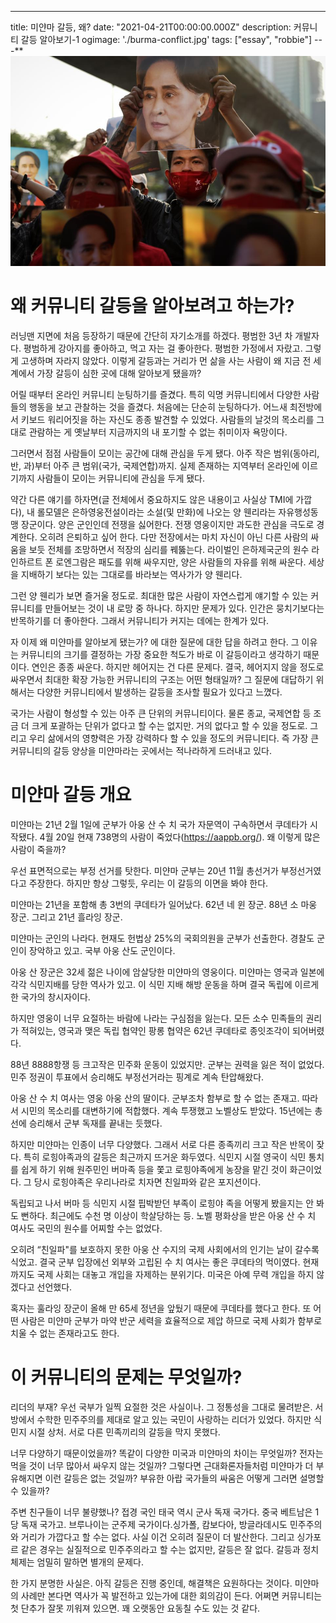 ---
title: 미얀마 갈등, 왜?
date: "2021-04-21T00:00:00.000Z"
description: 커뮤니티 갈등 알아보기-1
ogimage: './burma-conflict.jpg'
tags: ["essay", "robbie"]
---**
![버마](./burma-conflict.jpg)

# 왜 커뮤니티 갈등을 알아보려고 하는가?
러닝맨 지면에 처음 등장하기 때문에 간단히 자기소개를 하겠다. 평범한 3년 차 개발자다. 평범하게 강아지를 좋아하고, 먹고 자는 걸 좋아한다. 평범한 가정에서 자랐고. 그렇게 고생하며 자라지 않았다. 이렇게 갈등과는 거리가 먼 삶을 사는 사람이 왜 지금 전 세계에서 가장 갈등이 심한 곳에 대해 알아보게 됐을까?

어릴 때부터 온라인 커뮤니티 눈팅하기를 즐겼다. 특히 익명 커뮤니티에서 다양한 사람들의 행동을 보고 관찰하는 것을 즐겼다. 처음에는 단순히 눈팅하다가. 어느새 최전방에서 키보드 워리어짓을 하는 자신도 종종 발견할 수 있었다. 사람들의 날것의 목소리를 그대로 관람하는 게 옛날부터 지금까지의 내 포기할 수 없는 취미이자 욕망이다.

그러면서 점점 사람들이 모이는 공간에 대해 관심을 두게 됐다. 아주 작은 범위(동아리, 반, 과)부터 아주 큰 범위(국가, 국제연합)까지. 실제 존재하는 지역부터 온라인에 이르기까지 사람들이 모이는 커뮤니티에 관심을 두게 됐다.

약간 다른 얘기를 하자면(글 전체에서 중요하지도 않은 내용이고 사실상 TMI에 가깝다), 내 롤모델은 은하영웅전설이라는 소설(및 만화)에 나오는 양 웬리라는 자유행성동맹 장군이다. 양은 군인인데 전쟁을 싫어한다. 전쟁 영웅이지만 과도한 관심을 극도로 경계한다. 오히려 은퇴하고 싶어 한다. 다만 전장에서는 마치 자신이 아닌 다른 사람의 싸움을 보듯 전체를 조망하면서 적장의 심리를 꿰뚫는다. 라이벌인 은하제국군의 원수 라인하르트 폰 로엔그람은 패도를 위해 싸우지만, 양은 사람들의 자유를 위해 싸운다. 세상을 지배하기 보다는 있는 그대로를 바라보는 역사가가 양 웬리다.

그런 양 웬리가 보면 즐거울 정도로. 최대한 많은 사람이 자연스럽게 얘기할 수 있는 커뮤니티를 만들어보는 것이 내 로망 중 하나다. 하지만 문제가 있다. 인간은 뭉치기보다는 반목하기를 더 좋아한다. 그래서 커뮤니티가 커지는 데에는 한계가 있다.

자 이제 왜 미얀마를 알아보게 됐는가? 에 대한 질문에 대한 답을 하려고 한다. 그 이유는 커뮤니티의 크기를 결정하는 가장 중요한 척도가 바로 이 갈등이라고 생각하기 때문이다. 연인은 종종 싸운다. 하지만 헤어지는 건 다른 문제다. 결국, 헤어지지 않을 정도로 싸우면서 최대한 확장 가능한 커뮤니티의 구조는 어떤 형태일까? 그 질문에 대답하기 위해서는 다양한 커뮤니티에서 발생하는 갈등을 조사할 필요가 있다고 느꼈다.

국가는 사람이 형성할 수 있는 아주 큰 단위의 커뮤니티이다. 물론 종교, 국제연합 등 조금 더 크게 포괄하는 단위가 없다고 할 수는 없지만. 거의 없다고 할 수 있을 정도로. 그리고 우리 삶에서의 영향력은 가장 강력하다 할 수 있을 정도의 커뮤니티다. 즉 가장 큰 커뮤니티의 갈등 양상을 미얀마라는 곳에서는 적나라하게 드러내고 있다.


# 미얀마 갈등 개요 

미얀마는 21년 2월 1일에 군부가 아웅 산 수 치 국가 자문역이 구속하면서 쿠데타가 시작됐다. 4월 20일 현재 738명의 사람이 죽었다(https://aappb.org/). 왜 이렇게 많은 사람이 죽을까?

우선 표면적으로는 부정 선거를 탓한다. 미얀마 군부는 20년 11월 총선거가 부정선거였다고 주장한다. 하지만 항상 그렇듯, 우리는 이 갈등의 이면을 봐야 한다.

미얀마는 21년을 포함해 총 3번의 쿠데타가 일어났다. 62년 네 윈 장군. 88년 소 마웅 장군. 그리고 21년 흘라잉 장군.

미얀마는 군인의 나라다. 현재도 헌법상 25%의 국회의원을 군부가 선출한다. 경찰도 군인이 장악하고 있고. 국부 아웅 산도 군인이다.

아웅 산 장군은 32세 젊은 나이에 암살당한 미얀마의 영웅이다. 미얀마는 영국과 일본에 각각 식민지배를 당한 역사가 있고. 이 식민 지배 해방 운동을 하며 결국 독립에 이르게 한 국가의 창시자이다.

하지만 영웅이 너무 요절하는 바람에 나라는 구심점을 잃는다. 모든 소수 민족들의 권리가 적혀있는, 영국과 맺은 독립 협약인 팡롱 협약은 62년 쿠데타로 종잇조각이 되어버렸다.

88년 8888항쟁 등 크고작은 민주화 운동이 있었지만. 군부는 권력을 잃은 적이 없었다. 민주 정권이 투표에서 승리해도 부정선거라는 핑계로 계속 탄압해왔다.

아웅 산 수 치 여사는 영웅 아웅 산의 딸이다. 군부조차 함부로 할 수 없는 존재고. 따라서 시민의 목소리를 대변하기에 적합했다. 계속 투쟁했고 노벨상도 받았다. 15년에는 총선에 승리해서 군부 독재를 끝내는 듯했다.

하지만 미얀마는 인종이 너무 다양했다. 그래서 서로 다른 종족끼리 크고 작은 반목이 잦다. 특히 로힝야족과의 갈등은 최근까지 뜨거운 화두였다. 식민지 시절 영국이 식민 통치를 쉽게 하기 위해 원주민인 버마족 등을 쫓고 로힝야족에게 농장을 맡긴 것이 화근이었다. 그 당시 로힝야족은 우리나라로 치자면 친일파와 같은 포지션이다.

독립되고 나서 버마 등 식민지 시절 핍박받던 부족이 로힝야 족을 어떻게 봤을지는 안 봐도 뻔하다. 최근에도 수천 명 이상이 학살당하는 등. 노벨 평화상을 받은 아웅 산 수 치 여사도 국민의 원수를 어찌할 수는 없었다.

오히려 “친일파"를 보호하지 못한 아웅 산 수지의 국제 사회에서의 인기는 날이 갈수록 식었고. 결국 군부 입장에선 외부와 고립된 수 치 여사는 좋은 쿠데타의 먹이였다. 현재까지도 국제 사회는 대놓고 개입을 자제하는 분위기다. 미국은 아예 무력 개입을 하지 않겠다고 선언했다.


혹자는 훌라잉 장군이 올해 만 65세 정년을 앞뒀기 때문에 쿠데타를 했다고 한다. 또 어떤 사람은 미얀마 군부가 마약 반군 세력을 효율적으로 제압 하므로 국제 사회가 함부로 치울 수 없는 존재라고도 한다.


# 이 커뮤니티의 문제는 무엇일까?

리더의 부재? 우선 국부가 일찍 요절한 것은 사실이나. 그 정통성을 그대로 물려받은. 서방에서 수학한 민주주의를 제대로 알고 있는 국민이 사랑하는 리더가 있었다. 하지만 식민지 시절 상처. 서로 다른 민족끼리의 갈등을 막지 못했다.

너무 다양하기 때문이었을까? 똑같이 다양한 미국과 미얀마의 차이는 무엇일까? 전자는 먹을 것이 너무 많아서 싸우지 않는 것일까? 그렇다면 근대화론자들처럼 미얀마가 더 부유해지면 이런 갈등은 없는 것일까? 부유한 아랍 국가들의 싸움은 어떻게 그러면 설명할 수 있을까?

주변 친구들이 너무 불량했나? 접경 국인 태국 역시 군사 독재 국가다. 중국 베트남은 1당 독재 국가고. 브루나이는 군주제 국가이다.싱가폴, 캄보다아, 방글라데시도 민주주의와 거리가 가깝다고 할 수는 없다. 사실 이건 오히려 질문이 더 발산한다. 그리고 싱가포르 같은 경우는 실질적으로 민주주의라고 할 수는 없지만, 갈등은 잘 없다. 갈등과 정치 체제는 엄밀히 말하면 별개의 문제다.

한 가지 분명한 사실은. 아직 갈등은 진행 중인데, 해결책은 요원하다는 것이다. 미얀마의 사례만 본다면 역사가 꼭 발전하고 있는가에 대한 회의감이 든다. 어쩌면 커뮤니티는 첫 단추가 잘못 끼워져 있으면. 꽤 오랫동안 요동칠 수도 있는 것 같다.
